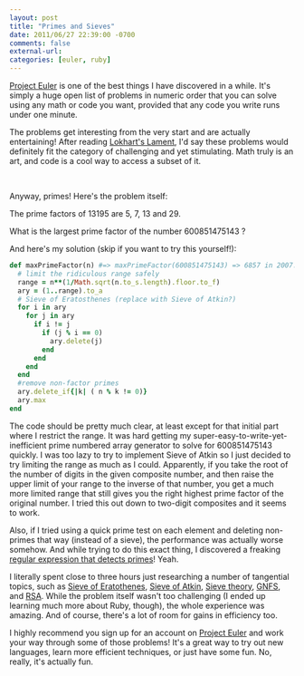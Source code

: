 ```yaml
---
layout: post
title: "Primes and Sieves"
date: 2011/06/27 22:39:00 -0700
comments: false
external-url:
categories: [euler, ruby]
---
```



[Project Euler][1] is one of the best things I have discovered in a while. 
It's simply a huge open list of problems in numeric order that you can solve 
using any math or code you want, provided that any code you write runs under 
one minute.

The problems get interesting from the very start and are actually entertaining! 
After reading [Lokhart's Lament][2], I'd say these problems would definitely 
fit the category of challenging and yet stimulating. Math truly is an art, 
and code is a cool way to access a subset of it.

 

Anyway, primes! Here's the problem itself:

The prime factors of 13195 are 5, 7, 13 and 29.

What is the largest prime factor of the number 600851475143 ?

And here's my solution (skip if you want to try this yourself!):

``` ruby
def maxPrimeFactor(n) #=> maxPrimeFactor(600851475143) => 6857 in 2007.562 ms
  # limit the ridiculous range safely
  range = n**(1/Math.sqrt(n.to_s.length).floor.to_f)
  ary = (1..range).to_a
  # Sieve of Eratosthenes (replace with Sieve of Atkin?)
  for i in ary
    for j in ary
      if i != j
        if (j % i == 0)
          ary.delete(j)
        end
      end
    end
  end
  #remove non-factor primes
  ary.delete_if{|k| ( n % k != 0)}
  ary.max
end
```

The code should be pretty much clear, at least except for that initial part 
where I restrict the range. It was hard getting my super-easy-to-write-yet-inefficient 
prime numbered array generator to solve for 600851475143 quickly. I was too 
lazy to try to implement Sieve of Atkin so I just decided to try limiting the 
range as much as I could. Apparently, if you take the root of the number of 
digits in the given composite number, and then raise the upper limit of your 
range to the inverse of that number, you get a much more limited range that 
still gives you the right highest prime factor of the original number. I tried 
this out down to two-digit composites and it seems to work.

Also, if I tried using a quick prime test on each element and deleting non-primes 
that way (instead of a sieve), the performance was actually worse somehow. 
And while trying to do this exact thing, I discovered a freaking [regular expression 
that detects primes][3]! Yeah.

I literally spent close to three hours just researching a number of tangential 
topics, such as [Sieve of Eratothenes][4], [Sieve of Atkin][5], [Sieve theory][6], 
[GNFS][7], and [RSA][8]. While the problem itself wasn't too challenging (I 
ended up learning much more about Ruby, though), the whole experience was amazing. 
And of course, there's a lot of room for gains in efficiency too.

I highly recommend you sign up for an account on [Project Euler][1] and work 
your way through some of those problems! It's a great way to try out new languages, 
learn more efficient techniques, or just have some fun. No, really, it's actually 
fun.

 

 

 



[1]: http://projecteuler.net/
[2]: https://www.facebook.com/l.php?u=http%3A%2F%2Fwww.maa.org%2Fdevlin%2FLockhartsLament.pdf&h=dba0d
[3]: http://www.noulakaz.net/weblog/2007/03/18/a-regular-expression-to-check-for-prime-numbers/
[4]: http://en.wikipedia.org/wiki/Sieve_of_Eratosthenes
[5]: http://en.wikipedia.org/wiki/Sieve_of_Atkin
[6]: http://en.wikipedia.org/wiki/Sieve_theory
[7]: http://en.wikipedia.org/wiki/GNFS
[8]: http://en.wikipedia.org/wiki/RSA
